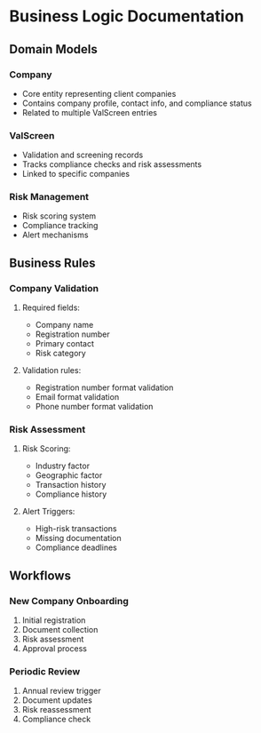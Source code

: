 # Business Logic Documentation

## Domain Models

### Company
- Core entity representing client companies
- Contains company profile, contact info, and compliance status
- Related to multiple ValScreen entries

### ValScreen
- Validation and screening records
- Tracks compliance checks and risk assessments
- Linked to specific companies

### Risk Management
- Risk scoring system
- Compliance tracking
- Alert mechanisms

## Business Rules

### Company Validation
1. Required fields:
   - Company name
   - Registration number
   - Primary contact
   - Risk category

2. Validation rules:
   - Registration number format validation
   - Email format validation
   - Phone number format validation

### Risk Assessment
1. Risk Scoring:
   - Industry factor
   - Geographic factor
   - Transaction history
   - Compliance history

2. Alert Triggers:
   - High-risk transactions
   - Missing documentation
   - Compliance deadlines

## Workflows

### New Company Onboarding
1. Initial registration
2. Document collection
3. Risk assessment
4. Approval process

### Periodic Review
1. Annual review trigger
2. Document updates
3. Risk reassessment
4. Compliance check 